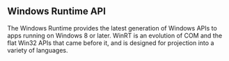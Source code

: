 ## Windows Runtime API

The Windows Runtime provides the latest generation of Windows APIs to apps
running on Windows 8 or later. WinRT is an evolution of COM and the flat Win32
APIs that came before it, and is designed for projection into a variety of
languages.

